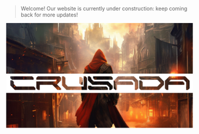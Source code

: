 > Welcome! Our website is currently under construction: keep coming back for more updates!

![Crusada](crusada_splash.jpg)

<!--- Project documentation: <a href="https://crusada.gitbook.io/crusada-documentation/" target="_blank">Here</a> --->
